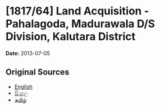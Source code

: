 # [1817/64] Land Acquisition - Pahalagoda, Madurawala D/S Division, Kalutara District

**Date:** 2013-07-05

## Original Sources

- [English](https://documents.gov.lk/view/extra-gazettes/2013/7/1817-64_E.pdf)
- [සිංහල](https://documents.gov.lk/view/extra-gazettes/2013/7/1817-64_S.pdf)
- [தமிழ்](https://documents.gov.lk/view/extra-gazettes/2013/7/1817-64_T.pdf)
